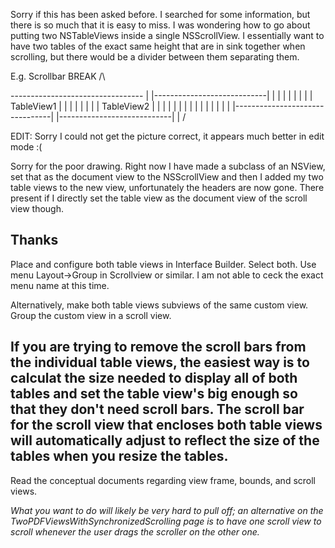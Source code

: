 Sorry if this has been asked before. I searched for some information, but there is so much that it is easy to miss.
I was wondering how to go about putting two NSTableViews inside a single NSScrollView. I essentially want to have two tables
of the exact same height that are in sink together when scrolling, but there would be a divider between them separating them.

    
E.g.                                                                          Scrollbar
                                  BREAK                                      /\

--------------------------------- |       |----------------------------|       |
|                                |        |                            |     | |
|  TableView1                    |        |                            |     |  |
|                                |        |    TableView2              |     |  |
|                                |        |                            |    |  |
|                                |        |                            |     | |
|--------------------------------|        |----------------------------|       |
                                                                                 \/


EDIT: Sorry I could not get the picture correct, it appears much better in edit mode :(

Sorry for the poor drawing. Right now I have made a subclass of an NSView, set that as the document view to the NSScrollView and then I added my two table views to the new view, unfortunately the headers are now gone. There present if I directly set the table view as the document view of the scroll view though.

Thanks
----
Place and configure both table views in Interface Builder.  Select both.  Use menu Layout->Group in Scrollview or similar.  I am not able to ceck the exact menu name at this time.

Alternatively, make both table views subviews of the same custom view.  Group the custom view in a scroll view.

If you are trying to remove the scroll bars from the individual table views, the easiest way is to calculat the size needed to display all of both tables and set the table view's big enough so that they don't need scroll bars.  The scroll bar for the scroll view that encloses both table views will automatically adjust to reflect the size of the tables when you resize the tables.
----
Read the conceptual documents regarding view frame, bounds, and scroll views.

*What you want to do will likely be very hard to pull off; an alternative on the TwoPDFViewsWithSynchronizedScrolling page is to have one scroll view to scroll whenever the user drags the scroller on the other one.*
